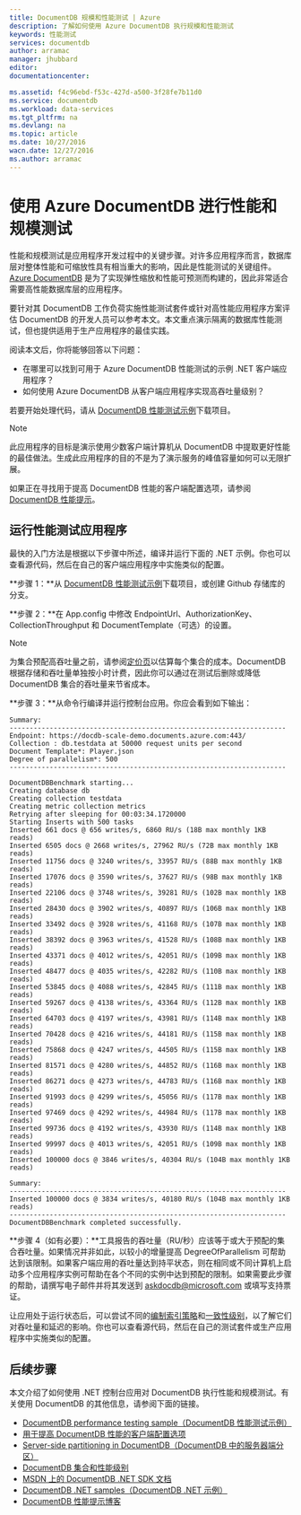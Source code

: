 ```yaml
---
title: DocumentDB 规模和性能测试 | Azure
description: 了解如何使用 Azure DocumentDB 执行规模和性能测试
keywords: 性能测试
services: documentdb
author: arramac
manager: jhubbard
editor: 
documentationcenter: 

ms.assetid: f4c96ebd-f53c-427d-a500-3f28fe7b11d0
ms.service: documentdb
ms.workload: data-services
ms.tgt_pltfrm: na
ms.devlang: na
ms.topic: article
ms.date: 10/27/2016
wacn.date: 12/27/2016
ms.author: arramac
---
```


# 使用 Azure DocumentDB 进行性能和规模测试
性能和规模测试是应用程序开发过程中的关键步骤。对许多应用程序而言，数据库层对整体性能和可缩放性具有相当重大的影响，因此是性能测试的关键组件。[Azure DocumentDB](https://www.azure.cn/home/features/documentdb/) 是为了实现弹性缩放和性能可预测而构建的，因此非常适合需要高性能数据库层的应用程序。

要针对其 DocumentDB 工作负荷实施性能测试套件或针对高性能应用程序方案评估 DocumentDB 的开发人员可以参考本文。本文重点演示隔离的数据库性能测试，但也提供适用于生产应用程序的最佳实践。

阅读本文后，你将能够回答以下问题：

- 在哪里可以找到可用于 Azure DocumentDB 性能测试的示例 .NET 客户端应用程序？
- 如何使用 Azure DocumentDB 从客户端应用程序实现高吞吐量级别？

若要开始处理代码，请从 [DocumentDB 性能测试示例](https://github.com/Azure/azure-documentdb-dotnet/tree/master/samples/documentdb-benchmark)下载项目。

> [!NOTE]
> 此应用程序的目标是演示使用少数客户端计算机从 DocumentDB 中提取更好性能的最佳做法。生成此应用程序的目的不是为了演示服务的峰值容量如何可以无限扩展。

如果正在寻找用于提高 DocumentDB 性能的客户端配置选项，请参阅 [DocumentDB 性能提示](./documentdb-performance-tips.md)。

## 运行性能测试应用程序
最快的入门方法是根据以下步骤中所述，编译并运行下面的 .NET 示例。你也可以查看源代码，然后在自己的客户端应用程序中实施类似的配置。

**步骤 1：**从 [DocumentDB 性能测试示例](https://github.com/Azure/azure-documentdb-dotnet/tree/master/samples/documentdb-benchmark)下载项目，或创建 Github 存储库的分支。

**步骤 2：**在 App.config 中修改 EndpointUrl、AuthorizationKey、CollectionThroughput 和 DocumentTemplate（可选）的设置。

> [!NOTE]
> 为集合预配高吞吐量之前，请参阅[定价页](https://www.azure.cn/pricing/details/documentdb/)以估算每个集合的成本。DocumentDB 根据存储和吞吐量单独按小时计费，因此你可以通过在测试后删除或降低 DocumentDB 集合的吞吐量来节省成本。

**步骤 3：**从命令行编译并运行控制台应用。你应会看到如下输出：

```
Summary:
---------------------------------------------------------------------
Endpoint: https://docdb-scale-demo.documents.azure.com:443/
Collection : db.testdata at 50000 request units per second
Document Template*: Player.json
Degree of parallelism*: 500
---------------------------------------------------------------------

DocumentDBBenchmark starting...
Creating database db
Creating collection testdata
Creating metric collection metrics
Retrying after sleeping for 00:03:34.1720000
Starting Inserts with 500 tasks
Inserted 661 docs @ 656 writes/s, 6860 RU/s (18B max monthly 1KB reads)
Inserted 6505 docs @ 2668 writes/s, 27962 RU/s (72B max monthly 1KB reads)
Inserted 11756 docs @ 3240 writes/s, 33957 RU/s (88B max monthly 1KB reads)
Inserted 17076 docs @ 3590 writes/s, 37627 RU/s (98B max monthly 1KB reads)
Inserted 22106 docs @ 3748 writes/s, 39281 RU/s (102B max monthly 1KB reads)
Inserted 28430 docs @ 3902 writes/s, 40897 RU/s (106B max monthly 1KB reads)
Inserted 33492 docs @ 3928 writes/s, 41168 RU/s (107B max monthly 1KB reads)
Inserted 38392 docs @ 3963 writes/s, 41528 RU/s (108B max monthly 1KB reads)
Inserted 43371 docs @ 4012 writes/s, 42051 RU/s (109B max monthly 1KB reads)
Inserted 48477 docs @ 4035 writes/s, 42282 RU/s (110B max monthly 1KB reads)
Inserted 53845 docs @ 4088 writes/s, 42845 RU/s (111B max monthly 1KB reads)
Inserted 59267 docs @ 4138 writes/s, 43364 RU/s (112B max monthly 1KB reads)
Inserted 64703 docs @ 4197 writes/s, 43981 RU/s (114B max monthly 1KB reads)
Inserted 70428 docs @ 4216 writes/s, 44181 RU/s (115B max monthly 1KB reads)
Inserted 75868 docs @ 4247 writes/s, 44505 RU/s (115B max monthly 1KB reads)
Inserted 81571 docs @ 4280 writes/s, 44852 RU/s (116B max monthly 1KB reads)
Inserted 86271 docs @ 4273 writes/s, 44783 RU/s (116B max monthly 1KB reads)
Inserted 91993 docs @ 4299 writes/s, 45056 RU/s (117B max monthly 1KB reads)
Inserted 97469 docs @ 4292 writes/s, 44984 RU/s (117B max monthly 1KB reads)
Inserted 99736 docs @ 4192 writes/s, 43930 RU/s (114B max monthly 1KB reads)
Inserted 99997 docs @ 4013 writes/s, 42051 RU/s (109B max monthly 1KB reads)
Inserted 100000 docs @ 3846 writes/s, 40304 RU/s (104B max monthly 1KB reads)

Summary:
---------------------------------------------------------------------
Inserted 100000 docs @ 3834 writes/s, 40180 RU/s (104B max monthly 1KB reads)
---------------------------------------------------------------------
DocumentDBBenchmark completed successfully.
```

**步骤 4（如有必要）：**工具报告的吞吐量（RU/秒）应该等于或大于预配的集合吞吐量。如果情况并非如此，以较小的增量提高 DegreeOfParallelism 可帮助达到该限制。如果客户端应用的吞吐量达到持平状态，则在相同或不同计算机上启动多个应用程序实例可帮助在各个不同的实例中达到预配的限制。如果需要此步骤的帮助，请撰写电子邮件并将其发送到 askdocdb@microsoft.com 或填写支持票证。

让应用处于运行状态后，可以尝试不同的[编制索引策略](./documentdb-indexing-policies.md)和[一致性级别](./documentdb-consistency-levels.md)，以了解它们对吞吐量和延迟的影响。你也可以查看源代码，然后在自己的测试套件或生产应用程序中实施类似的配置。

## 后续步骤
本文介绍了如何使用 .NET 控制台应用对 DocumentDB 执行性能和规模测试。有关使用 DocumentDB 的其他信息，请参阅下面的链接。

- [DocumentDB performance testing sample（DocumentDB 性能测试示例）](https://github.com/Azure/azure-documentdb-dotnet/tree/master/samples/documentdb-benchmark)
- [用于提高 DocumentDB 性能的客户端配置选项](./documentdb-performance-tips.md)
- [Server-side partitioning in DocumentDB（DocumentDB 中的服务器端分区）](./documentdb-partition-data.md)
- [DocumentDB 集合和性能级别](./documentdb-performance-levels.md)
- [MSDN 上的 DocumentDB .NET SDK 文档](https://msdn.microsoft.com/zh-cn/library/azure/dn948556.aspx)
- [DocumentDB .NET samples（DocumentDB .NET 示例）](https://github.com/Azure/azure-documentdb-net)
- [DocumentDB 性能提示博客](https://azure.microsoft.com/blog/2015/01/20/performance-tips-for-azure-documentdb-part-1-2/)

<!---HONumber=Mooncake_1219_2016-->
